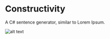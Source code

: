 # Constructivity
 A C# sentence generator, similar to Lorem Ipsum.

![alt text](../Tree/Images/Constructivity.png)